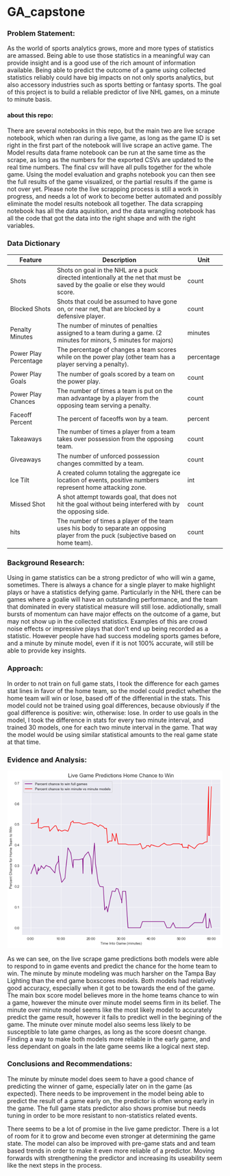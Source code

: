 # GA_capstone
### Problem Statement:
As the world of sports analytics grows, more and more types of statistics are amassed. Being able to use those statistics in a meaningful way can provide insight and is a good use of the rich amount of information available. Being able to predict the outcome of a game using collected statistics reliably could have big impacts on not only sports analytics, but also accessory industries such as sports betting or fantasy sports. The goal of this project is to build a reliable predictor of live NHL games, on a minute to minute basis. 

#### about this repo:
There are several notebooks in this repo, but the main two are live scrape notebook, which when ran during a live game, as long as the game ID is set right in the first part of the notebook will live scrape an active game. The Model results data frame notebook can be run at the same time as the scrape, as long as the numbers for the exported CSVs are updated to the real time numbers. The final csv will have all pulls together for the whole game. Using the model evaluation and graphs notebook you can then see the full results of the game visualized, or the partial results if the game is not over yet. Please note the live scrapping process is still a work in progress, and needs a lot of work to become better automated and possibly eliminate the model results notebook all together. The data scrapping notebook has all the data aquisition, and the data wrangling notebook has all the code that got the data into the right shape and with the right variables. 

### Data Dictionary

| Feature               | Description                                                                                                                          | Unit       |
|-----------------------|--------------------------------------------------------------------------------------------------------------------------------------|------------|
| Shots                 | Shots on goal in the NHL are a puck directed intentionally at the net that must be saved by the goalie or else they would score.     | count      |
| Blocked Shots         | Shots that could be assumed to have gone on, or near net, that are blocked by a defensive player.                                    | count      |
| Penalty Minutes       | The number of minutes of penalties assigned to a team during a game. (2 minutes for minors, 5 minutes for majors)                    | minutes    |
| Power Play Percentage | The percentage of changes a team scores while on the power play (other team has a player serving a penalty).                         | percentage |
| Power Play Goals      | The number of goals scored by a team on the power play.                                                                              | count      |
| Power Play Chances    | The number of times a team is put on the man advantage by a player from the opposing team serving a penalty.                         | count      |
| Faceoff Percent       | The percent of faceoffs won by a team.                                                                                               | percent    |
| Takeaways             | The number of times a player from a team takes over possession from the opposing team.                                               | count      |
| Giveaways             | The number of unforced possession changes committed by a team.                                                                       | count      |
| Ice Tilt              | A created column totaling the aggregate ice location of events, positive numbers represent home attacking zone.                      | int        |
| Missed Shot           | A shot attempt towards goal, that does not hit the goal without being interfered with by the opposing side.                          | count      |
| hits                  | The number of times a player of the team uses his body to separate an opposing player from the puck (subjective based on home team). | count      |

### Background Research:
Using in game statistics can be a strong predictor of who will win a game, sometimes. There is always a chance for a single player to make highlight plays or have a statistics defying game. Particularly in the NHL there can be games where a goalie will have an outstanding performance, and the team that dominated in every statistical measure will still lose. addiotionally, small bursts of momentum can have major effects on the outcome of a game, but may not show up in the collected statistics. Examples of this are crowd noise effects or impressive plays that don't end up being recorded as a statistic. However people have had success modeling sports games before, and a minute by minute model, even if it is not 100% accurate, will still be able to provide key insights. 


### Approach:
In order to not train on full game stats, I took the difference for each games stat lines in favor of the home team, so the model could predict whether the home team will win or lose, based off of the differential in the stats. 
This model could not be trained using goal differences, because obviously if the goal difference is positive: win, otherwise: lose.
In order to use goals in the model, I took the difference in stats for every two minute interval, and trained 30 models, one for each two minute interval in the game. That way the model would be using similar statistical amounts to the real game state at that time. 


### Evidence and Analysis:
![](images/models.png)

As we can see, on the live scrape game predictions both models were able to respond to in game events and predict the chance for the home team to win. The minute by minute modeling was much harsher on the Tampa Bay Lighting than the end game boxscores models. Both models had relatively good accuracy, especially when it got to be towards the end of the game. The main box score model believes more in the home teams chance to win a game, however the minute over minute model seems firm in its belief. The minute over minute model seems like the most likely model to accurately predict the game result, however it fails to predict well in the begining of the game. The minute over minute model also seems less likely to be susceptible to late game charges, as long as the score doesnt change. Finding a way to make both models more reliable in the early game, and less dependant on goals in the late game seems like a logical next step. 

### Conclusions and Recommendations:
The minute by minute model does seem to have a good chance of predicting the winner of game, especially later on in the game (as expected). There needs to be improvement in the model being able to predict the result of a game early on, the predictor is often wrong early in the game. The full game stats predictor also shows promise but needs tuning in order to be more resistant to non-statistics related events.

There seems to be a lot of promise in the live game predictor. There is a lot of room for it to grow and become even stronger at determining the game state. The model can also be improved with pre-game stats and and team based trends in order to make it even more reliable of a predictor. Moving forwards with strengthening the predictor and increasing its useability seem like the next steps in the process. 